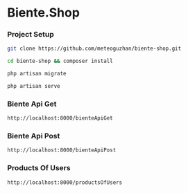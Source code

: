 # Biente.Shop

### Project Setup
```bash
git clone https://github.com/meteoguzhan/biente-shop.git
```
```bash
cd biente-shop && composer install
```
```bash
php artisan migrate
```
```bash
php artisan serve
```
### Biente Api Get
```bash
http://localhost:8000/bienteApiGet
```
### Biente Api Post
```bash
http://localhost:8000/bienteApiPost
```
### Products Of Users
```bash
http://localhost:8000/productsOfUsers
```
